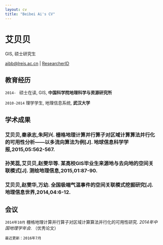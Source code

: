 ```yaml
---
layout: cv
title: "Beibei Ai's CV"
---
```

# 艾贝贝

GIS, 硕士研究生

<div id="webaddress">
<i class="fa fa-envelope"></i> <a href="mailto:aibb@lreis.ac.cn">aibb@lreis.ac.cn</a>
|
<i class="fa fa-archive"></i> <a href="http://www.researcherid.com/rid/M-6729-2015">ResearcherID</a>

</div>

## 教育经历

`2014- ` 硕士在读, GIS, **中国科学院地理科学与资源研究所**

`2010-2014` 理学学生, 地理信息系统, **武汉大学**

## 学术成果

### 艾贝贝,秦承志,朱阿兴. 栅格地理计算并行算子对区域计算算法并行化的可用性分析——以多流向算法为例[J]. 地球信息科学学报,2015,05:562-567.
### 孙芙蕊,艾贝贝,赵雯华等. 某高校GIS毕业生来源地与去向地的空间关联模式[J]. 测绘地理信息,2015,01:87-90.
### 艾贝贝,赵雯华,万幼. 全国极端气温事件的空间关联模式挖掘研究[J]. 地理信息世界,2014,04:6-12.

## 会议
`2014年10月` 栅格地理计算并行算子对区域计算算法并行化的可用性研究. *2014年中国地理学年会*. （优秀论文）

`最近更新：2016年7月`
